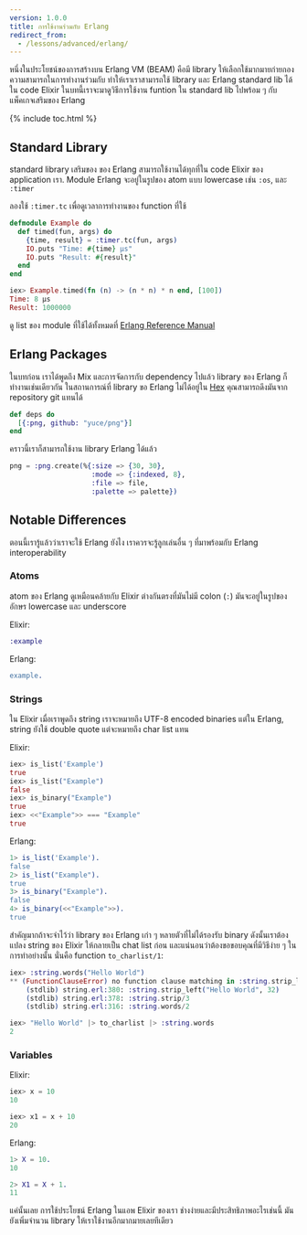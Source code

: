 ```yaml
---
version: 1.0.0
title: การใช้งานร่วมกับ Erlang
redirect_from:
  - /lessons/advanced/erlang/
---
```


หนึ่งในประโยชน์ของการสร้างบน Erlang VM (BEAM) คือมี library ให้เลือกใช้มากมายก่ายกอง ความสามารถในการทำงานร่วมกับ ทำให้เราเราสามารถใช้ library และ Erlang standard lib ได้ใน code Elixir ในบทนี้เราจะมาดูวิธีการใช้งาน funtion ใน standard lib ไปพร้อม ๆ กับ แพ็คเกจเสริมของ Erlang

{% include toc.html %}

## Standard Library

standard library เสริมของ ของ Erlang สามารถใช้งานได้ทุกที่ใน code Elixir ของ application เรา. Module Erlang จะอยู่ในรูปของ atom แบบ lowercase เช่น `:os`, และ `:timer`

ลองใช้ `:timer.tc` เพื่อดูเวลาการทำงานของ function ที่ใช้

```elixir
defmodule Example do
  def timed(fun, args) do
    {time, result} = :timer.tc(fun, args)
    IO.puts "Time: #{time} μs"
    IO.puts "Result: #{result}"
  end
end

iex> Example.timed(fn (n) -> (n * n) * n end, [100])
Time: 8 μs
Result: 1000000
```

ดู list ของ module ที่ใช้ได้ทั้งหมดที่ [Erlang Reference Manual](http://erlang.org/doc/apps/stdlib/)

## Erlang Packages

ในบทก่อน เราได้พูดถึง Mix และการจัดการกับ dependency ไปแล้ว library ของ Erlang ก็ทำงานเช่นเดียวกัน ในสถานการณ์ที่ library ขอ Erlang ไม่ได้อยู่ใน [Hex](https://hex.pm) คุณสามารถดึงมันจาก repository git แทนได้

```elixir
def deps do
  [{:png, github: "yuce/png"}]
end
```

คราวนี้เราก็สามารถใช้งาน library Erlang ได้แล้ว

```elixir
png = :png.create(%{:size => {30, 30},
                    :mode => {:indexed, 8},
                    :file => file,
                    :palette => palette})
```

## Notable Differences

ตอนนี้เรารู้แล้วว่าเราจะใช้ Erlang ยังไง เราควรจะรู้ลูกเล่นอื่น ๆ ที่มาพร้อมกับ Erlang interoperability

### Atoms

atom ของ Erlang ดูเหมือนคล้ายกับ Elixir ต่างกันตรงที่มันไม่มี colon (`:`) มันจะอยู่ในรูปของอักษร lowercase และ underscore

Elixir:

```elixir
:example
```

Erlang:

```erlang
example.
```

### Strings

ใน Elixir เมื่อเราพูดถึง string เราจะหมายถึง UTF-8 encoded binaries แต่ใน Erlang, string ยังใช้ double quote แต่จะหมายถึง char list แทน

Elixir:

```elixir
iex> is_list('Example')
true
iex> is_list("Example")
false
iex> is_binary("Example")
true
iex> <<"Example">> === "Example"
true
```

Erlang:

```erlang
1> is_list('Example').
false
2> is_list("Example").
true
3> is_binary("Example").
false
4> is_binary(<<"Example">>).
true
```

สำคัญมากถ้าจะจำไว้ว่า library ของ Erlang เก่า ๆ หลายตัวที่ไม่ได้รองรับ binary ดังนั้นเราต้องแปลง string ของ Elixir ให้กลายเป็น chat list ก่อน และแน่นอนว่าต้องขอขอบคุณที่มีวิธีง่าย ๆ ในการทำอย่างนั้น นั่นคือ function `to_charlist/1`:

```elixir
iex> :string.words("Hello World")
** (FunctionClauseError) no function clause matching in :string.strip_left/2
    (stdlib) string.erl:380: :string.strip_left("Hello World", 32)
    (stdlib) string.erl:378: :string.strip/3
    (stdlib) string.erl:316: :string.words/2

iex> "Hello World" |> to_charlist |> :string.words
2
```

### Variables

Elixir:

```elixir
iex> x = 10
10

iex> x1 = x + 10
20
```

Erlang:

```erlang
1> X = 10.
10

2> X1 = X + 1.
11
```

แค่นั้นเลย การใช้ประโยชน์ Erlang ในแอพ Elixir ของเรา ช่างง่ายและมีประสิทธิภาพอะไรเช่นนี้ มันยังเพิ่มจำนวน library ให้เราใช้งานอีกมากมายเลยทีเดียว
